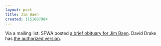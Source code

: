```yaml
---
layout: post
title: Jim Baen
created: 1151607984
---
```

Via a mailing list:  SFWA posted [a brief obituary for Jim Baen](http://sfwa.org/news/2006/jbaen.htm).  David Drake has [the authorized version](http://www.david-drake.com/baen.html).
